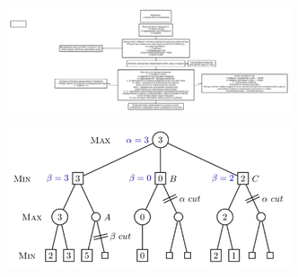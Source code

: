 ![](https://raw.githubusercontent.com/maximgf/algorithms-on-graphs/refs/heads/main/alpha-beta/diagram.png)

![](https://raw.githubusercontent.com/maximgf/algorithms-on-graphs/refs/heads/main/alpha-beta/alphabeta.png)
